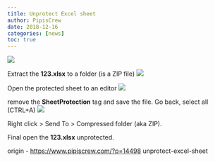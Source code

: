 ```yaml
---
title: Unprotect Excel sheet
author: PipisCrew
date: 2018-12-16
categories: [news]
toc: true
---
```


![](https://i.imgur.com/cKFKn2C.png)

Extract the **123.xlsx** to a folder (is a ZIP file)
![](https://i.imgur.com/8vchQWO.png)

Open the protected sheet to an editor
![](https://i.imgur.com/jmggZq6.png)

remove the **SheetProtection** tag and save the file. Go back, select all (CTRL+A)
![](https://i.imgur.com/fTCMOmT.png)

Right click > Send To > Compressed folder (aka ZIP).

Final open the **123.xlsx** unprotected.

origin - https://www.pipiscrew.com/?p=14498 unprotect-excel-sheet